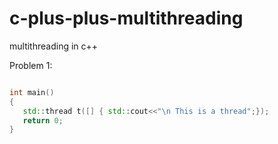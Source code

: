 # c-plus-plus-multithreading
multithreading in c++

Problem 1:

```c++

int main()
{
   std::thread t([] { std::cout<<"\n This is a thread";});
   return 0;
}

```
